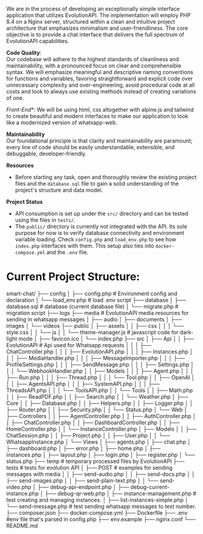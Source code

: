 We are in the process of developing an exceptionally simple interface application that utilizes EvolutionAPI. The implementation will employ PHP 8.4 on a Nginx server, structured within a clean and intuitive project architecture that emphasizes minimalism and user-friendliness. The core objective is to provide a chat interface that delivers the full spectrum of EvolutionAPI capabilities.

**Code Quality**:  
Our codebase will adhere to the highest standards of cleanliness and maintainability, with a pronounced focus on clear and comprehensible syntax. We will emphasize meaningful and descriptive naming conventions for functions and variables, favoring straightforward and explicit code over unnecessary complexity and over-engineering, avoid procedural code at all costs and look to always use existing methods instead of creating variations of one.

*Front-End**:
We will be using html, css altogether with alpine.js and tailwind to create beautiful and modern interfaces to make our application to look like a modernized version of whatsapp-web.

**Maintainability**  
Our foundational principle is that clarity and maintainability are paramount; every line of code should be easily understandable, extensible, and debuggable, developer-friendly.

**Resources**
- Before starting any task, open and thoroughly review the existing project files and the `database.sql` file to gain a solid understanding of the project's structure and data model.

**Project Status**

- API consumption is set up under the `src/` directory and can be tested using the files in `tests/`.
- The `public/` directory is currently not integrated with the API. Its sole purpose for now is to verify database connectivity and environment variable loading. Check `config.php` and `load_env.php` to see how `index.php` interfaces with them. This setup also ties into `docker-compose.yml` and the `.env` file.


# Current Project Structure:

smart-chat/
├── config
│   ├── config.php               # Environment config and declaration
│   └── load_env.php             # load .env script
├── database
│   ├── database.sql             # database (current database file)
│   └── migrate.php              # migration script
├── logs
├── media                        # EvolutionAPI media resources for sending in whatsapp messages
│   ├── audio
│   ├── documents
│   ├── images
│   └── videos
├── public
│   ├── assets
│   │   ├── css
│   │   │   └── style.css
│   │   └── js
│   │       └── theme-manager.js # javascript code for dark-light mode
│   ├── favicon.ico
│   └── index.php
├── src
│   ├── Api
│   │   ├── EvolutionAPI         # Api used for Whatsapp requests
│   │   │   ├── ChatController.php
│   │   │   ├── EvolutionAPI.php
│   │   │   ├── Instances.php
│   │   │   ├── MediaHandler.php
│   │   │   ├── MessageImporter.php
│   │   │   ├── ProfileSettings.php
│   │   │   ├── SendMessage.php
│   │   │   ├── Settings.php
│   │   │   └── WebhookHandler.php
│   │   ├── Models
│   │   │   ├── Agent.php
│   │   │   ├── Run.php
│   │   │   ├── Thread.php
│   │   │   └── Tool.php
│   │   ├── OpenAI
│   │   │   ├── AgentsAPI.php
│   │   │   ├── SystemAPI.php
│   │   │   ├── ThreadsAPI.php
│   │   │   └── ToolsAPI.php
│   │   └── Tools
│   │       ├── Math.php
│   │       ├── ReadPDF.php
│   │       ├── Search.php
│   │       └── Weather.php
│   ├── Core
│   │   ├── Database.php
│   │   ├── Helpers.php
│   │   ├── Logger.php
│   │   ├── Router.php
│   │   ├── Security.php
│   │   └── Status.php
│   └── Web
│       ├── Controllers
│       │   ├── AgentController.php
│       │   ├── AuthController.php
│       │   ├── ChatController.php
│       │   ├── DashboardController.php
│       │   ├── HomeController.php
│       │   └── InstanceController.php
│       ├── Models
│       │   ├── ChatSession.php
│       │   ├── Project.php
│       │   ├── User.php
│       │   └── WhatsappInstance.php
│       └── Views
│           ├── agents.php
│           ├── chat.php
│           ├── dashboard.php
│           ├── error.php
│           ├── home.php
│           ├── instances.php
│           ├── layout.php
│           ├── login.php
│           ├── register.php
│           └── status.php
├── temp                         # temporary processed files by EvolutionAPI
├── tests                        # tests for evolution API
│   ├── POST                     # examples for sending messages with media
│   │   ├── send-audio.php
│   │   ├── send-docs.php
│   │   ├── send-images.php
│   │   ├── send-plain-text.php
│   │   └── send-video.php
│   ├── debug-api-endpoint.php
│   ├── debug-current-instance.php
│   ├── debug-qr-web.php
│   ├── instance-management.php  # test creating and managing instances.
│   ├── list-instances-simple.php
│   └── send-message.php         # test sending whatsapp messages to test number.
├── composer.json
├── docker-compose.yml
├── Dockerfile
├── .env #env file that's parsed in config.php
├── env.example
├── nginx.conf
└── README.md
